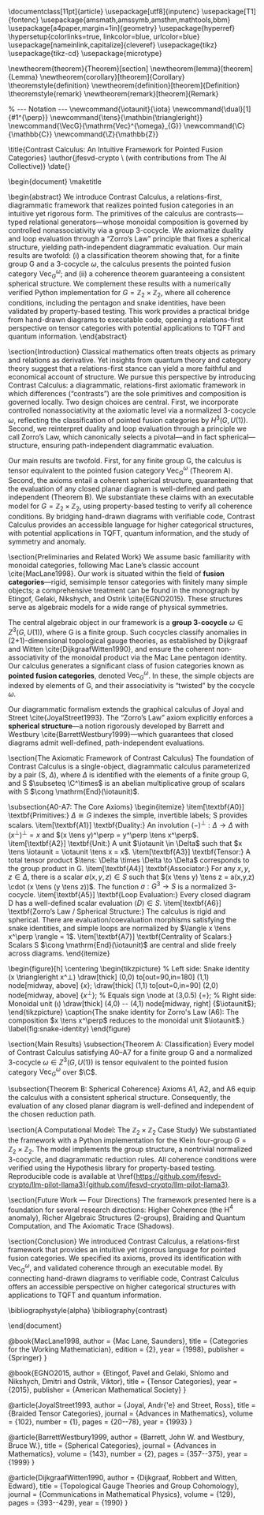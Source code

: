 \documentclass[11pt]{article}
\usepackage[utf8]{inputenc}
\usepackage[T1]{fontenc}
\usepackage{amsmath,amssymb,amsthm,mathtools,bbm}
\usepackage[a4paper,margin=1in]{geometry}
\usepackage{hyperref}
\hypersetup{colorlinks=true, linkcolor=blue, urlcolor=blue}
\usepackage[nameinlink,capitalize]{cleveref}
\usepackage{tikz}
\usepackage{tikz-cd}
\usepackage{microtype}

\newtheorem{theorem}{Theorem}[section]
\newtheorem{lemma}[theorem]{Lemma}
\newtheorem{corollary}[theorem]{Corollary}
\theoremstyle{definition}
\newtheorem{definition}[theorem]{Definition}
\theoremstyle{remark}
\newtheorem{remark}[theorem]{Remark}

% --- Notation ---
\newcommand{\iotaunit}{\iota}
\newcommand{\dual}[1]{#1^{\perp}}
\newcommand{\tens}{\mathbin{\triangleright}}
\newcommand{\VecG}{\mathrm{Vec}^{\omega}_{G}}
\newcommand{\C}{\mathbb{C}}
\newcommand{\Z}{\mathbb{Z}}

\title{Contrast Calculus: An Intuitive Framework for Pointed Fusion Categories}
\author{jfesvd-crypto \\ (with contributions from The AI Collective)}
\date{}

\begin{document}
\maketitle

\begin{abstract}
We introduce Contrast Calculus, a relations-first, diagrammatic framework that realizes pointed fusion categories in an intuitive yet rigorous form. The primitives of the calculus are contrasts—typed relational generators—whose monoidal composition is governed by controlled nonassociativity via a group 3-cocycle. We axiomatize duality and loop evaluation through a “Zorro’s Law” principle that fixes a spherical structure, yielding path-independent diagrammatic evaluation. Our main results are twofold: (i) a classification theorem showing that, for a finite group G and a 3-cocycle $\omega$, the calculus presents the pointed fusion category $\mathrm{Vec}_G^\omega$; and (ii) a coherence theorem guaranteeing a consistent spherical structure. We complement these results with a numerically verified Python implementation for $G=\mathbb{Z}_2 \times \mathbb{Z}_2$, where all coherence conditions, including the pentagon and snake identities, have been validated by property-based testing. This work provides a practical bridge from hand-drawn diagrams to executable code, opening a relations-first perspective on tensor categories with potential applications to TQFT and quantum information.
\end{abstract}

\section{Introduction}
Classical mathematics often treats objects as primary and relations as derivative. Yet insights from quantum theory and category theory suggest that a relations-first stance can yield a more faithful and economical account of structure. We pursue this perspective by introducing Contrast Calculus: a diagrammatic, relations-first axiomatic framework in which differences (“contrasts”) are the sole primitives and composition is governed locally. Two design choices are central. First, we incorporate controlled nonassociativity at the axiomatic level via a normalized 3-cocycle $\omega$, reflecting the classification of pointed fusion categories by $H^3(G, U(1))$. Second, we reinterpret duality and loop evaluation through a principle we call Zorro’s Law, which canonically selects a pivotal—and in fact spherical—structure, ensuring path-independent diagrammatic evaluation.

Our main results are twofold. First, for any finite group G, the calculus is tensor equivalent to the pointed fusion category $\mathrm{Vec}_G^\omega$ (Theorem A). Second, the axioms entail a coherent spherical structure, guaranteeing that the evaluation of any closed planar diagram is well-defined and path independent (Theorem B). We substantiate these claims with an executable model for $G=\mathbb{Z}_2 \times \mathbb{Z}_2$, using property-based testing to verify all coherence conditions. By bridging hand-drawn diagrams with verifiable code, Contrast Calculus provides an accessible language for higher categorical structures, with potential applications in TQFT, quantum information, and the study of symmetry and anomaly.

\section{Preliminaries and Related Work}
We assume basic familiarity with monoidal categories, following Mac Lane’s classic account \cite{MacLane1998}. Our work is situated within the field of **fusion categories**—rigid, semisimple tensor categories with finitely many simple objects; a comprehensive treatment can be found in the monograph by Etingof, Gelaki, Nikshych, and Ostrik \cite{EGNO2015}. These structures serve as algebraic models for a wide range of physical symmetries.

The central algebraic object in our framework is a **group 3-cocycle** $\omega \in Z^3(G, U(1))$, where G is a finite group. Such cocycles classify anomalies in (2+1)-dimensional topological gauge theories, as established by Dijkgraaf and Witten \cite{DijkgraafWitten1990}, and ensure the coherent non-associativity of the monoidal product via the Mac Lane pentagon identity. Our calculus generates a significant class of fusion categories known as **pointed fusion categories**, denoted $\mathrm{Vec}_G^\omega$. In these, the simple objects are indexed by elements of G, and their associativity is “twisted” by the cocycle $\omega$.

Our diagrammatic formalism extends the graphical calculus of Joyal and Street \cite{JoyalStreet1993}. The “Zorro’s Law” axiom explicitly enforces a **spherical structure**—a notion rigorously developed by Barrett and Westbury \cite{BarrettWestbury1999}—which guarantees that closed diagrams admit well-defined, path-independent evaluations.

\section{The Axiomatic Framework of Contrast Calculus}
The foundation of Contrast Calculus is a single-object, diagrammatic calculus parameterized by a pair (S, $\Delta$), where $\Delta$ is identified with the elements of a finite group G, and S $\subseteq \C^\times$ is an abelian multiplicative group of scalars with S $\cong \mathrm{End}(\iotaunit)$.

\subsection{A0-A7: The Core Axioms}
\begin{itemize}
    \item[\textbf{A0}] \textbf{Primitives:} $\Delta \cong G$ indexes the simple, invertible labels; S provides scalars.
    \item[\textbf{A1}] \textbf{Duality:} An involution $(-)^\perp: \Delta \to \Delta$ with $(x^\perp)^\perp = x$ and $(x \tens y)^\perp = y^\perp \tens x^\perp$.
    \item[\textbf{A2}] \textbf{Unit:} A unit $\iotaunit \in \Delta$ such that $x \tens \iotaunit = \iotaunit \tens x = x$.
    \item[\textbf{A3}] \textbf{Tensor:} A total tensor product $\tens: \Delta \times \Delta \to \Delta$ corresponds to the group product in G.
    \item[\textbf{A4}] \textbf{Associator:} For any $x,y,z \in \Delta$, there is a scalar $a(x,y,z) \in S$ such that $(x \tens y) \tens z = a(x,y,z) \cdot (x \tens (y \tens z))$. The function $a: G^3 \to S$ is a normalized 3-cocycle.
    \item[\textbf{A5}] \textbf{Loop Evaluation:} Every closed diagram D has a well-defined scalar evaluation $\langle D \rangle \in S$.
    \item[\textbf{A6}] \textbf{Zorro’s Law / Spherical Structure:} The calculus is rigid and spherical. There are evaluation/coevaluation morphisms satisfying the snake identities, and simple loops are normalized by $\langle x \tens x^\perp \rangle = 1$.
    \item[\textbf{A7}] \textbf{Centrality of Scalars:} Scalars S $\cong \mathrm{End}(\iotaunit)$ are central and slide freely across diagrams.
\end{itemize}

\begin{figure}[h]
\centering
\begin{tikzpicture}
    % Left side: Snake identity (x \triangleright x^⊥)
    \draw[thick] (0,0) to[out=90,in=180] (1,1) node[midway, above] {$x$};
    \draw[thick] (1,1) to[out=0,in=90] (2,0) node[midway, above] {$x^\perp$};
    % Equals sign
    \node at (3,0.5) {$=$};
    % Right side: Monoidal unit (ι)
    \draw[thick] (4,0) -- (4,1) node[midway, right] {$\iotaunit$};
\end{tikzpicture}
\caption{The snake identity for Zorro's Law (A6): The composition $x \tens x^\perp$ reduces to the monoidal unit $\iotaunit$.}
\label{fig:snake-identity}
\end{figure}

\section{Main Results}
\subsection{Theorem A: Classification}
Every model of Contrast Calculus satisfying A0–A7 for a finite group G and a normalized 3-cocycle $\omega \in Z^3(G, U(1))$ is tensor equivalent to the pointed fusion category $\mathrm{Vec}_G^\omega$ over $\C$.

\subsection{Theorem B: Spherical Coherence}
Axioms A1, A2, and A6 equip the calculus with a consistent spherical structure. Consequently, the evaluation of any closed planar diagram is well-defined and independent of the chosen reduction path.

\section{A Computational Model: The $\mathbb{Z}_2 \times \mathbb{Z}_2$ Case Study}
We substantiated the framework with a Python implementation for the Klein four-group $G=\mathbb{Z}_2 \times \mathbb{Z}_2$. The model implements the group structure, a nontrivial normalized 3-cocycle, and diagrammatic reduction rules. All coherence conditions were verified using the Hypothesis library for property-based testing. Reproducible code is available at \href{https://github.com/jfesvd-crypto/llm-pilot-llama3}{github.com/jfesvd-crypto/llm-pilot-llama3}.

\section{Future Work — Four Directions}
The framework presented here is a foundation for several research directions: Higher Coherence (the H$^4$ anomaly), Richer Algebraic Structures (2-groups), Braiding and Quantum Computation, and The Axiomatic Trace (Shadows).

\section{Conclusion}
We introduced Contrast Calculus, a relations-first framework that provides an intuitive yet rigorous language for pointed fusion categories. We specified its axioms, proved its identification with $\mathrm{Vec}_G^\omega$, and validated coherence through an executable model. By connecting hand-drawn diagrams to verifiable code, Contrast Calculus offers an accessible perspective on higher categorical structures with applications to TQFT and quantum information.

\bibliographystyle{alpha}
\bibliography{contrast}

\end{document}

@book{MacLane1998,
  author = {Mac Lane, Saunders},
  title = {Categories for the Working Mathematician},
  edition = {2},
  year = {1998},
  publisher = {Springer}
}

@book{EGNO2015,
  author = {Etingof, Pavel and Gelaki, Shlomo and Nikshych, Dmitri and Ostrik, Viktor},
  title = {Tensor Categories},
  year = {2015},
  publisher = {American Mathematical Society}
}

@article{JoyalStreet1993,
  author = {Joyal, Andr{\'e} and Street, Ross},
  title = {Braided Tensor Categories},
  journal = {Advances in Mathematics},
  volume = {102},
  number = {1},
  pages = {20--78},
  year = {1993}
}

@article{BarrettWestbury1999,
  author = {Barrett, John W. and Westbury, Bruce W.},
  title = {Spherical Categories},
  journal = {Advances in Mathematics},
  volume = {143},
  number = {2},
  pages = {357--375},
  year = {1999}
}

@article{DijkgraafWitten1990,
  author = {Dijkgraaf, Robbert and Witten, Edward},
  title = {Topological Gauge Theories and Group Cohomology},
  journal = {Communications in Mathematical Physics},
  volume = {129},
  pages = {393--429},
  year = {1990}
}